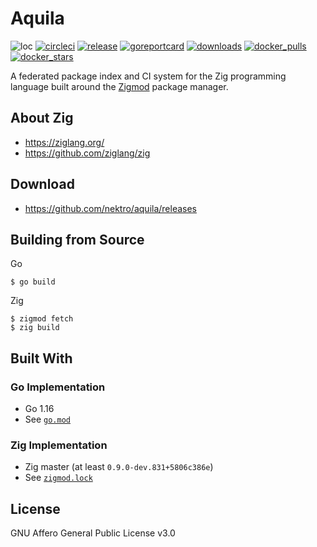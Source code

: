 # Aquila
![loc](https://sloc.xyz/github/nektro/aquila)
[![circleci](https://circleci.com/gh/nektro/aquila.svg?style=svg)](https://circleci.com/gh/nektro/aquila)
[![release](https://img.shields.io/github/v/release/nektro/aquila)](https://github.com/nektro/aquila/releases/latest)
[![goreportcard](https://goreportcard.com/badge/github.com/nektro/aquila)](https://goreportcard.com/report/github.com/nektro/aquila)
[![downloads](https://img.shields.io/github/downloads/nektro/aquila/total.svg)](https://github.com/nektro/aquila/releases)
[![docker_pulls](https://img.shields.io/docker/pulls/nektro/aquila)](https://hub.docker.com/r/nektro/aquila)
[![docker_stars](https://img.shields.io/docker/stars/nektro/aquila)](https://hub.docker.com/r/nektro/aquila)

A federated package index and CI system for the Zig programming language built around the [Zigmod](https://github.com/nektro/zigmod) package manager.

## About Zig
- https://ziglang.org/
- https://github.com/ziglang/zig

## Download
- https://github.com/nektro/aquila/releases

## Building from Source
Go
```
$ go build
```

Zig
```
$ zigmod fetch
$ zig build
```

## Built With

### Go Implementation
- Go 1.16
- See [`go.mod`](./go.mod)

### Zig Implementation
- Zig master (at least `0.9.0-dev.831+5806c386e`)
- See [`zigmod.lock`](./zigmod.lock)

## License
GNU Affero General Public License v3.0
